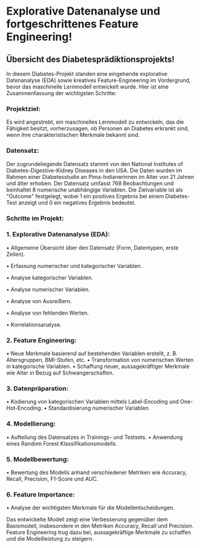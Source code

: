 # **Explorative Datenanalyse und fortgeschrittenes Feature Engineering!** 
## **Übersicht des Diabetesprädiktionsprojekts!**


In diesem Diabetes-Projekt standen eine eingehende explorative Datenanalyse (EDA) sowie kreatives Feature-Engineering im Vordergrund, bevor das maschinelle Lernmodell entwickelt wurde. Hier ist eine Zusammenfassung der wichtigsten Schritte:

### Projektziel:
Es wird angestrebt, ein maschinelles Lernmodell zu entwickeln, das die Fähigkeit besitzt, vorherzusagen, ob Personen an Diabetes erkrankt sind, wenn ihre charakteristischen Merkmale bekannt sind.

### Datensatz:
Der zugrundeliegende Datensatz stammt von den National Institutes of Diabetes-Digestive-Kidney Diseases in den USA. Die Daten wurden im Rahmen einer Diabetesstudie an Pima-Indianerinnen im Alter von 21 Jahren und älter erhoben. Der Datensatz umfasst 768 Beobachtungen und beinhaltet 8 numerische unabhängige Variablen. Die Zielvariable ist als "Outcome" festgelegt, wobei 1 ein positives Ergebnis bei einem Diabetes-Test anzeigt und 0 ein negatives Ergebnis bedeutet.

### Schritte im Projekt:
### 1.	Explorative Datenanalyse (EDA):
•	Allgemeine Übersicht über den Datensatz (Form, Datentypen, erste Zeilen).

•	Erfassung numerischer und kategorischer Variablen.

•	Analyse kategorischer Variablen.

•	Analyse numerischer Variablen.

•	Analyse von Ausreißern.

•	Analyse von fehlenden Werten.

•	Korrelationsanalyse.


### 2.	Feature Engineering:
•	Neue Merkmale basierend auf bestehenden Variablen erstellt, z. B. Altersgruppen, BMI-Stufen, etc.
•	Transformation von numerischen Werten in kategorische Variablen.
•	Schaffung neuer, aussagekräftiger Merkmale wie Alter in Bezug auf Schwangerschaften.

### 3.	Datenpräparation:
•	Kodierung von kategorischen Variablen mittels Label-Encoding und One-Hot-Encoding.
•	Standardisierung numerischer Variablen.

### 4.	Modellierung:
•	Aufteilung des Datensatzes in Trainings- und Testsets.
•	Anwendung eines Random Forest Klassifikationsmodells.

### 5.	Modellbewertung:
•	Bewertung des Modells anhand verschiedener Metriken wie Accuracy, Recall, Precision, F1-Score und AUC.

### 6.	Feature Importance:
•	Analyse der wichtigsten Merkmale für die Modellentscheidungen.

Das entwickelte Modell zeigt eine Verbesserung gegenüber dem Basismodell, insbesondere in den Metriken Accuracy, Recall und Precision. Feature Engineering trug dazu bei, aussagekräftige Merkmale zu schaffen und die Modellleistung zu steigern.

  

